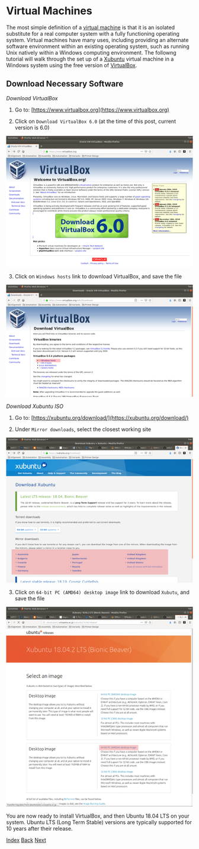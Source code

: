 # **Virtual Machines**

The most simple definition of a [virtual machine](https://en.wikipedia.org/wiki/Virtual_machine) is that it is an isolated substitute for a real computer system with a fully functioning operating system. Virtual machines have many uses, including providing an alternate software environment within an existing operating system, such as running Unix natively within a Windows computing environment. The followng tutorial will walk through the set up of a [Xubuntu](https://xubuntu.org/) virtual machine in a Windows system using the free version of [VirtualBox](https://www.virtualbox.org/).

## Download Necessary Software

*Download VirtualBox*

1. Go to: [https://www.virtualbox.org](https://www.virtualbox.org)

2. Click on `Download VirtualBox 6.0` (at the time of this post, current version is 6.0)

![VirtualBox Home Page](assets/01-01_homepage_virtualbox.png)

3. Click on `Windows hosts` link to download VirtualBox, and save the file

![VirtualBox Download Link](assets/01-02_download_virtualbox.png)

*Download Xubuntu ISO*

1. Go to: [https://xubuntu.org/download/](https://xubuntu.org/download/)

2. Under `Mirror downloads`, select the closest working site

![Xubuntu Mirror Site](assets/01-03_download_xubuntu_mirrors.png)

3. Click on `64-bit PC (AMD64) desktop image` link to download `Xubutu`, and save the file

![Xubuntu Mirror Site](assets/01-04_download_xubuntu_iso.png)

You are now ready to install VirtualBox, and then Ubuntu 18.04 LTS on your system. Ubuntu LTS (Long Term Stable) versions are typically supported for 10 years after their release.


[Index](./README.md) [Back](./00_linux_introduction.md) [Next](./02_install_virtualbox.md)